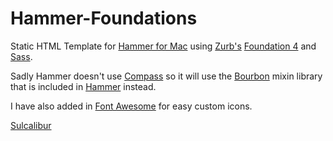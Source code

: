 Hammer-Foundations
==================

Static HTML Template for [Hammer for Mac](http://hammerformac.com/) using [Zurb's](http://www.zurb.com/) [Foundation 4](http://foundation.zurb.com/) and [Sass](http://sass-lang.com/).

Sadly Hammer doesn't use [Compass](http://compass-style.org/) so it will use the [Bourbon](http://bourbon.io/) mixin library that is included in [Hammer](http://hammerformac.com/) instead.

I have also added in [Font Awesome](http://fortawesome.github.io/Font-Awesome/) for easy custom icons.



[Sulcalibur](http://twitter.com/sulcalibur)
